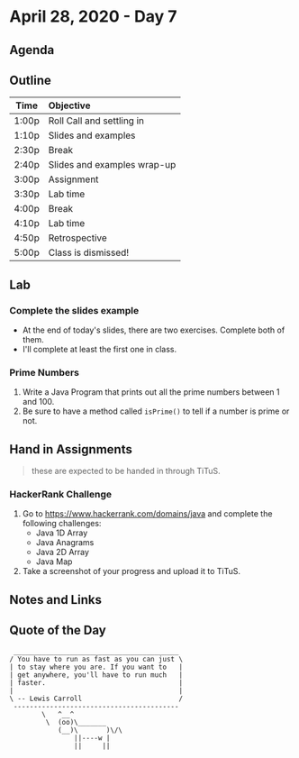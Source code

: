 # April 28, 2020 - Day 7

## Agenda 


## Outline

| Time   | Objective                        |
| -------|:---------------------------------|
| 1:00p  | Roll Call and settling in        |
| 1:10p  | Slides and examples              |
| 2:30p  | Break                            |
| 2:40p  | Slides and examples wrap-up      |
| 3:00p  | Assignment                       |
| 3:30p  | Lab time                         |
| 4:00p  | Break                            |
| 4:10p  | Lab time                         |
| 4:50p  | Retrospective                    |
| 5:00p  | Class is dismissed!              |


## Lab

### Complete the slides example

- At the end of today's slides, there are two exercises. Complete both of them.
- I'll complete at least the first one in class.  

### Prime Numbers

1. Write a Java Program that prints out all the prime numbers between 1 and 100. 
2. Be sure to have a method called `isPrime()` to tell if a number is prime or not. 


## Hand in Assignments
>these are expected to be handed in through TiTuS.

### HackerRank Challenge

1. Go to https://www.hackerrank.com/domains/java and complete the following challenges: 
    - Java 1D Array 
    - Java Anagrams
    - Java 2D Array
    - Java Map
2. Take a screenshot of your progress and upload it to TiTuS.



## Notes and Links



## Quote of the Day 

```
 _________________________________________
/ You have to run as fast as you can just \
| to stay where you are. If you want to   |
| get anywhere, you'll have to run much   |
| faster.                                 |
|                                         |
\ -- Lewis Carroll                        /
 -----------------------------------------
        \   ^__^
         \  (oo)\_______
            (__)\       )\/\
                ||----w |
                ||     ||
```
